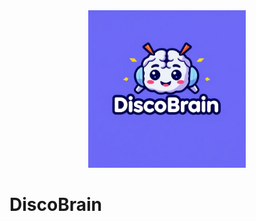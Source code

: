 <div align='center'>
    <picture>
        <source media="(prefers-color-scheme: light)" srcset="/docs/discobrain_logo.jpg">
        <img alt="discobrain logo" src="/docs/discobrain_logo.jpg" width="50%" height="50%">
    </picture>
</div>



# DiscoBrain